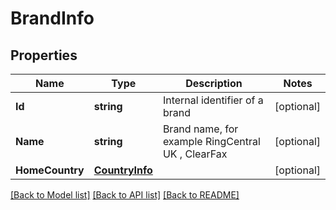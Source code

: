 # BrandInfo

## Properties
Name | Type | Description | Notes
------------ | ------------- | ------------- | -------------
**Id** | **string** | Internal identifier of a brand | [optional] 
**Name** | **string** | Brand name, for example  RingCentral UK ,  ClearFax  | [optional] 
**HomeCountry** | [**CountryInfo**](CountryInfo.md) |  | [optional] 

[[Back to Model list]](../README.md#documentation-for-models) [[Back to API list]](../README.md#documentation-for-api-endpoints) [[Back to README]](../README.md)


